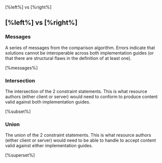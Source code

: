 [%left%] vs [%right%]

## [%left%] vs [%right%]

### Messages

A series of messages from the comparison algorithm. Errors indicate that solutions cannot be interoperable across
both implementation guides (or that there are structural flaws in the definition of at least one).

[%messages%]

### Intersection

The intersection of the 2 constraint statements. This is what resource authors (either client or server) would
need to conform to produce content valid against both implementation guides.

[%subset%]

### Union

The union of the 2 constraint statements. This is what resource authors (either client or server)
would need to be able to handle to accept content valid against either implementation guides.

[%superset%]